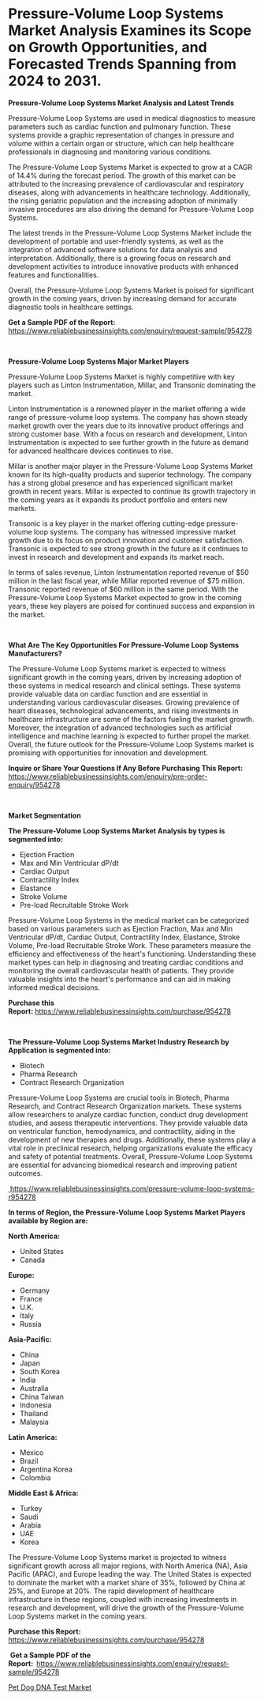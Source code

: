 <p><h1>Pressure-Volume Loop Systems Market Analysis Examines its Scope on Growth Opportunities, and Forecasted Trends Spanning from 2024 to 2031.</h1></p><p><strong>Pressure-Volume Loop Systems Market Analysis and Latest Trends</strong></p>
<p><p>Pressure-Volume Loop Systems are used in medical diagnostics to measure parameters such as cardiac function and pulmonary function. These systems provide a graphic representation of changes in pressure and volume within a certain organ or structure, which can help healthcare professionals in diagnosing and monitoring various conditions.</p><p>The Pressure-Volume Loop Systems Market is expected to grow at a CAGR of 14.4% during the forecast period. The growth of this market can be attributed to the increasing prevalence of cardiovascular and respiratory diseases, along with advancements in healthcare technology. Additionally, the rising geriatric population and the increasing adoption of minimally invasive procedures are also driving the demand for Pressure-Volume Loop Systems.</p><p>The latest trends in the Pressure-Volume Loop Systems Market include the development of portable and user-friendly systems, as well as the integration of advanced software solutions for data analysis and interpretation. Additionally, there is a growing focus on research and development activities to introduce innovative products with enhanced features and functionalities.</p><p>Overall, the Pressure-Volume Loop Systems Market is poised for significant growth in the coming years, driven by increasing demand for accurate diagnostic tools in healthcare settings.</p></p>
<p><strong>Get a Sample PDF of the Report:&nbsp;</strong> <a href="https://www.reliablebusinessinsights.com/enquiry/request-sample/954278">https://www.reliablebusinessinsights.com/enquiry/request-sample/954278</a></p>
<p>&nbsp;</p>
<p><strong>Pressure-Volume Loop Systems Major Market Players</strong></p>
<p><p>Pressure-Volume Loop Systems Market is highly competitive with key players such as Linton Instrumentation, Millar, and Transonic dominating the market. </p><p>Linton Instrumentation is a renowned player in the market offering a wide range of pressure-volume loop systems. The company has shown steady market growth over the years due to its innovative product offerings and strong customer base. With a focus on research and development, Linton Instrumentation is expected to see further growth in the future as demand for advanced healthcare devices continues to rise.</p><p>Millar is another major player in the Pressure-Volume Loop Systems Market known for its high-quality products and superior technology. The company has a strong global presence and has experienced significant market growth in recent years. Millar is expected to continue its growth trajectory in the coming years as it expands its product portfolio and enters new markets.</p><p>Transonic is a key player in the market offering cutting-edge pressure-volume loop systems. The company has witnessed impressive market growth due to its focus on product innovation and customer satisfaction. Transonic is expected to see strong growth in the future as it continues to invest in research and development and expands its market reach.</p><p>In terms of sales revenue, Linton Instrumentation reported revenue of $50 million in the last fiscal year, while Millar reported revenue of $75 million. Transonic reported revenue of $60 million in the same period. With the Pressure-Volume Loop Systems Market expected to grow in the coming years, these key players are poised for continued success and expansion in the market.</p></p>
<p>&nbsp;</p>
<p><strong>What Are The Key Opportunities For Pressure-Volume Loop Systems Manufacturers?</strong></p>
<p><p>The Pressure-Volume Loop Systems market is expected to witness significant growth in the coming years, driven by increasing adoption of these systems in medical research and clinical settings. These systems provide valuable data on cardiac function and are essential in understanding various cardiovascular diseases. Growing prevalence of heart diseases, technological advancements, and rising investments in healthcare infrastructure are some of the factors fueling the market growth. Moreover, the integration of advanced technologies such as artificial intelligence and machine learning is expected to further propel the market. Overall, the future outlook for the Pressure-Volume Loop Systems market is promising with opportunities for innovation and development.</p></p>
<p><strong>Inquire or Share Your Questions If Any Before Purchasing This Report:</strong> <a href="https://www.reliablebusinessinsights.com/enquiry/pre-order-enquiry/954278">https://www.reliablebusinessinsights.com/enquiry/pre-order-enquiry/954278</a></p>
<p>&nbsp;</p>
<p><strong>Market Segmentation</strong></p>
<p><strong>The Pressure-Volume Loop Systems Market Analysis by types is segmented into:</strong></p>
<p><ul><li>Ejection Fraction</li><li>Max and Min Ventricular dP/dt</li><li>Cardiac Output</li><li>Contractility Index</li><li>Elastance</li><li>Stroke Volume</li><li>Pre-load Recruitable Stroke Work</li></ul></p>
<p><p>Pressure-Volume Loop Systems in the medical market can be categorized based on various parameters such as Ejection Fraction, Max and Min Ventricular dP/dt, Cardiac Output, Contractility Index, Elastance, Stroke Volume, Pre-load Recruitable Stroke Work. These parameters measure the efficiency and effectiveness of the heart's functioning. Understanding these market types can help in diagnosing and treating cardiac conditions and monitoring the overall cardiovascular health of patients. They provide valuable insights into the heart's performance and can aid in making informed medical decisions.</p></p>
<p><strong>Purchase this Report:&nbsp;</strong><a href="https://www.reliablebusinessinsights.com/purchase/954278">https://www.reliablebusinessinsights.com/purchase/954278</a></p>
<p>&nbsp;</p>
<p><strong>The Pressure-Volume Loop Systems Market Industry Research by Application is segmented into:</strong></p>
<p><ul><li>Biotech</li><li>Pharma Research</li><li>Contract Research Organization</li></ul></p>
<p><p>Pressure-Volume Loop Systems are crucial tools in Biotech, Pharma Research, and Contract Research Organization markets. These systems allow researchers to analyze cardiac function, conduct drug development studies, and assess therapeutic interventions. They provide valuable data on ventricular function, hemodynamics, and contractility, aiding in the development of new therapies and drugs. Additionally, these systems play a vital role in preclinical research, helping organizations evaluate the efficacy and safety of potential treatments. Overall, Pressure-Volume Loop Systems are essential for advancing biomedical research and improving patient outcomes.</p></p>
<p><a href="https://www.reliablebusinessinsights.com/pressure-volume-loop-systems-r954278">&nbsp;https://www.reliablebusinessinsights.com/pressure-volume-loop-systems-r954278</a></p>
<p><strong>In terms of Region, the Pressure-Volume Loop Systems Market Players available by Region are:</strong></p>
<p>
    <p> <strong> North America: </strong>
        <ul>
            <li>United States</li>
            <li>Canada</li>
        </ul>
        </p> 
    <p> <strong> Europe: </strong>
        <ul>
            <li>Germany</li>
            <li>France</li>
            <li>U.K.</li>
            <li>Italy</li>
            <li>Russia</li>
        </ul>
        </p> 
    <p> <strong> Asia-Pacific: </strong>
        <ul>
            <li>China</li>
            <li>Japan</li>
            <li>South Korea</li>
            <li>India</li>
            <li>Australia</li>
            <li>China Taiwan</li>
            <li>Indonesia</li>
            <li>Thailand</li>
            <li>Malaysia</li>
        </ul>
        </p> 
    <p> <strong> Latin America: </strong>
        <ul>
            <li>Mexico</li>
            <li>Brazil</li>
            <li>Argentina Korea</li>
            <li>Colombia</li>
        </ul>
        </p> 
    <p> <strong> Middle East & Africa: </strong>
        <ul>
            <li>Turkey</li>
            <li>Saudi</li>
            <li>Arabia</li>
            <li>UAE</li>
            <li>Korea</li>
        </ul>
    </p>
    </p>
<p><p>The Pressure-Volume Loop Systems market is projected to witness significant growth across all major regions, with North America (NA), Asia Pacific (APAC), and Europe leading the way. The United States is expected to dominate the market with a market share of 35%, followed by China at 25%, and Europe at 20%. The rapid development of healthcare infrastructure in these regions, coupled with increasing investments in research and development, will drive the growth of the Pressure-Volume Loop Systems market in the coming years.</p></p>
<p><strong>Purchase this Report: </strong><a href="https://www.reliablebusinessinsights.com/purchase/954278">https://www.reliablebusinessinsights.com/purchase/954278</a></p>
<p>&nbsp;<strong>Get a Sample PDF of the Report:&nbsp;&nbsp;</strong><a href="https://www.reliablebusinessinsights.com/enquiry/request-sample/954278">https://www.reliablebusinessinsights.com/enquiry/request-sample/954278</a></p>
<p><strong></strong></p>
<p><p><a href="https://github.com/HallieBird1/Market-Research-Report-List-1/blob/main/pet-dog-dna-test-market.md">Pet Dog DNA Test Market</a></p></p>